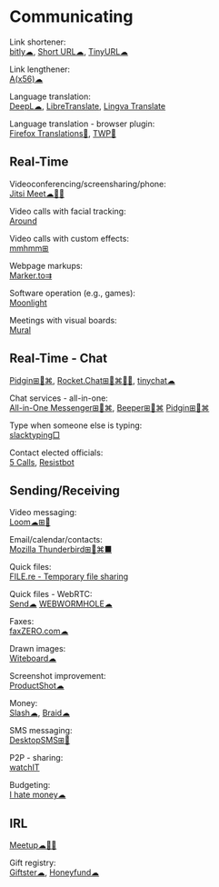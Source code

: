# Communicating

Link shortener:  
[bitly☁](https://bitly.com/),
[Short URL☁](https://www.shorturl.at/),
[TinyURL☁](https://tinyurl.com)

Link lengthener:  
[A(x56)☁](https://aaa.aaaaaaaaaaaaaaaaaaaaaaaaaaaaaaaaaaaaaaaaaaaaaaaaaaaaaaaa.com/)

Language translation:  
[DeepL☁](https://www.deepl.com/translator),
[LibreTranslate](https://libretranslate.com/),
[Lingva Translate](https://lingva.ml/)

Language translation - browser plugin:  
[Firefox Translations🔌](https://addons.mozilla.org/en-US/firefox/addon/firefox-translations/),
[TWP🔌](https://addons.mozilla.org/en-US/firefox/addon/traduzir-paginas-web/)

## Real-Time

Videoconferencing/screensharing/phone:  
[Jitsi Meet☁🍎🤖](https://meet.jit.si/)

Video calls with facial tracking:  
[Around](https://www.around.co/)

Video calls with custom effects:  
[mmhmm⊞](https://www.mmhmm.app/)

Webpage markups:  
[Marker.to⇉](http://marker.to/)

Software operation (e.g., games):  
[Moonlight](https://moonlight-stream.org/)

Meetings with visual boards:  
[Mural](https://www.mural.co/)

## Real-Time - Chat

[Pidgin⊞🐧⌘](https://pidgin.im/),
[Rocket.Chat⊞🐧⌘🍎🤖](https://rocket.chat/),
[tinychat☁](https://tinychat.com)

Chat services - all-in-one:  
[All-in-One Messenger⊞🐧⌘](https://allinone.im/),
[Beeper⊞🐧⌘](https://www.beeper.com/)
[Pidgin⊞🐧⌘](https://www.pidgin.im/)

Type when someone else is typing:  
[slacktyping□](https://github.com/will/slacktyping)

Contact elected officials:  
[5 Calls](https://5calls.org/),
[Resistbot](https://resist.bot/)

## Sending/Receiving

Video messaging:  
[Loom☁⊞🍎](https://www.loom.com/)

Email/calendar/contacts:  
[Mozilla Thunderbird⊞🐧⌘■](https://www.thunderbird.net/)

Quick files:  
[FILE.re - Temporary file sharing](https://file.re/)

Quick files - WebRTC:  
[Send☁](https://send.vis.ee/)
[WEBWORMHOLE☁](https://webwormhole.io/)

Faxes:  
[faxZERO.com☁](https://faxzero.com/)

Drawn images:  
[Witeboard☁](https://witeboard.com)

Screenshot improvement:  
[ProductShot☁](https://productshot.app/)

Money:  
[Slash☁](https://www.joinslash.com/),
[Braid☁](https://braid.co/)

SMS messaging:  
[DesktopSMS⊞🤖](https://www.desktopsms.net/)

P2P - sharing:  
[watchIT](https://github.com/ZorrillosDev/watchit-app)

Budgeting:  
[I hate money☁](https://ihatemoney.org/)

## IRL

[Meetup☁🍎🤖](https://www.meetup.com/)

Gift registry:  
[Giftster☁](https://www.giftster.com/),
[Honeyfund☁](https://www.honeyfund.com/)

